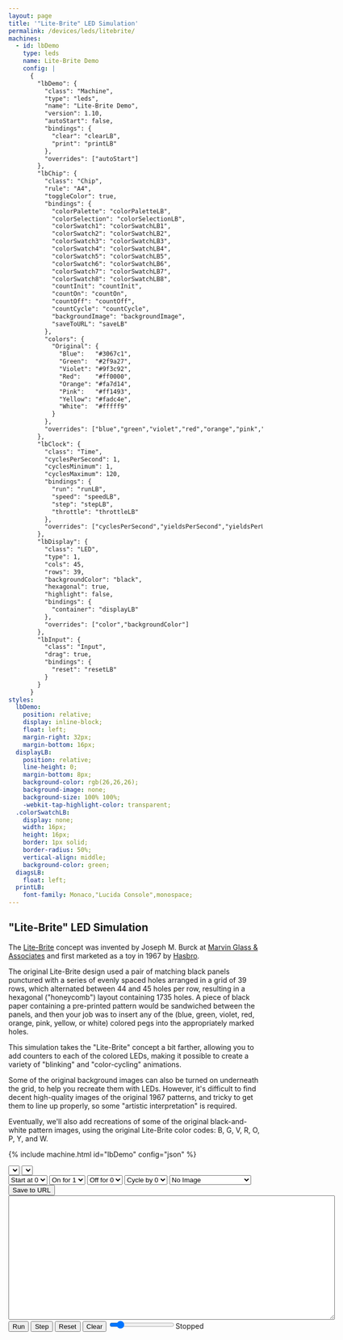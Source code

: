 ```yaml
---
layout: page
title: '"Lite-Brite" LED Simulation'
permalink: /devices/leds/litebrite/
machines:
  - id: lbDemo
    type: leds
    name: Lite-Brite Demo
    config: |
      {
        "lbDemo": {
          "class": "Machine",
          "type": "leds",
          "name": "Lite-Brite Demo",
          "version": 1.10,
          "autoStart": false,
          "bindings": {
            "clear": "clearLB",
            "print": "printLB"
          },
          "overrides": ["autoStart"]
        },
        "lbChip": {
          "class": "Chip",
          "rule": "A4",
          "toggleColor": true,
          "bindings": {
            "colorPalette": "colorPaletteLB",
            "colorSelection": "colorSelectionLB",
            "colorSwatch1": "colorSwatchLB1",
            "colorSwatch2": "colorSwatchLB2",
            "colorSwatch3": "colorSwatchLB3",
            "colorSwatch4": "colorSwatchLB4",
            "colorSwatch5": "colorSwatchLB5",
            "colorSwatch6": "colorSwatchLB6",
            "colorSwatch7": "colorSwatchLB7",
            "colorSwatch8": "colorSwatchLB8",
            "countInit": "countInit",
            "countOn": "countOn",
            "countOff": "countOff",
            "countCycle": "countCycle",
            "backgroundImage": "backgroundImage",
            "saveToURL": "saveLB"
          },
          "colors": {
            "Original": {
              "Blue":   "#3067c1",
              "Green":  "#2f9a27",
              "Violet": "#9f3c92",
              "Red":    "#ff0000",
              "Orange": "#fa7d14",
              "Pink":   "#ff1493",
              "Yellow": "#fadc4e",
              "White":  "#fffff9"
            }
          },
          "overrides": ["blue","green","violet","red","orange","pink","yellow","white","wrap","backgroundImage","pattern"]
        },
        "lbClock": {
          "class": "Time",
          "cyclesPerSecond": 1,
          "cyclesMinimum": 1,
          "cyclesMaximum": 120,
          "bindings": {
            "run": "runLB",
            "speed": "speedLB",
            "step": "stepLB",
            "throttle": "throttleLB"
          },
          "overrides": ["cyclesPerSecond","yieldsPerSecond","yieldsPerUpdate","cyclesMinimum","cyclesMaximum","requestAnimationFrame"]
        },
        "lbDisplay": {
          "class": "LED",
          "type": 1,
          "cols": 45,
          "rows": 39,
          "backgroundColor": "black",
          "hexagonal": true,
          "highlight": false,
          "bindings": {
            "container": "displayLB"
          },
          "overrides": ["color","backgroundColor"]
        },
        "lbInput": {
          "class": "Input",
          "drag": true,
          "bindings": {
            "reset": "resetLB"
          }
        }
      }
styles:
  lbDemo:
    position: relative;
    display: inline-block;
    float: left;
    margin-right: 32px;
    margin-bottom: 16px;
  displayLB:
    position: relative;
    line-height: 0;
    margin-bottom: 8px;
    background-color: rgb(26,26,26);
    background-image: none;
    background-size: 100% 100%;
    -webkit-tap-highlight-color: transparent;
  .colorSwatchLB:
    display: none;
    width: 16px;
    height: 16px;
    border: 1px solid;
    border-radius: 50%;
    vertical-align: middle;
    background-color: green;
  diagsLB:
    float: left;
  printLB:
    font-family: Monaco,"Lucida Console",monospace;
---
```


"Lite-Brite" LED Simulation
---------------------------

The [Lite-Brite](https://en.wikipedia.org/wiki/Lite-Brite) concept was invented by Joseph M. Burck at
[Marvin Glass & Associates](https://en.wikipedia.org/wiki/Marvin_Glass_and_Associates) and first marketed as a toy
in 1967 by [Hasbro](https://en.wikipedia.org/wiki/Hasbro).

The original Lite-Brite design used a pair of matching black panels punctured with a series of evenly spaced holes
arranged in a grid of 39 rows, which alternated between 44 and 45 holes per row, resulting in a hexagonal ("honeycomb")
layout containing 1735 holes.  A piece of black paper containing a pre-printed pattern would be sandwiched between
the panels, and then your job was to insert any of the (blue, green, violet, red, orange, pink, yellow, or white)
colored pegs into the appropriately marked holes.

This simulation takes the "Lite-Brite" concept a bit farther, allowing you to add counters to each of the colored LEDs,
making it possible to create a variety of "blinking" and "color-cycling" animations.

Some of the original background images can also be turned on underneath the grid, to help you recreate them
with LEDs.  However, it's difficult to find decent high-quality images of the original 1967 patterns, and tricky to
get them to line up properly, so some "artistic interpretation" is required.

Eventually, we'll also add recreations of some of the original black-and-white pattern images, using the original
Lite-Brite color codes: B, G, V, R, O, P, Y, and W.

{% include machine.html id="lbDemo" config="json" %}

<div id="lbDemo">
  <div id="displayLB"></div>
  <select id="colorPaletteLB"></select>&nbsp;<select id="colorSelectionLB"></select>
  <div id="colorSwatchLB1" class="colorSwatchLB"></div>
  <div id="colorSwatchLB2" class="colorSwatchLB"></div>
  <div id="colorSwatchLB3" class="colorSwatchLB"></div>
  <div id="colorSwatchLB4" class="colorSwatchLB"></div>
  <div id="colorSwatchLB5" class="colorSwatchLB"></div>
  <div id="colorSwatchLB6" class="colorSwatchLB"></div>
  <div id="colorSwatchLB7" class="colorSwatchLB"></div>
  <div id="colorSwatchLB8" class="colorSwatchLB"></div>
  <select id="countInit">
    <option value="0" selected="selected">Start at 0</option>
    <option value="1">Start at 1</option>
    <option value="2">Start at 2</option>
    <option value="3">Start at 3</option>
    <option value="4">Start at 4</option>
    <option value="5">Start at 5</option>
    <option value="6">Start at 6</option>
    <option value="7">Start at 7</option>
  </select>
  <select id="countOn">
    <option value="0">On for 0</option>
    <option value="1" selected="selected">On for 1</option>
    <option value="2">On for 2</option>
    <option value="3">On for 3</option>
    <option value="4">On for 4</option>
    <option value="5">On for 5</option>
    <option value="6">On for 6</option>
    <option value="7">On for 7</option>
  </select>
  <select id="countOff">
    <option value="0" selected="selected">Off for 0</option>
    <option value="1">Off for 1</option>
    <option value="2">Off for 2</option>
    <option value="3">Off for 3</option>
    <option value="4">Off for 4</option>
    <option value="5">Off for 5</option>
    <option value="6">Off for 6</option>
    <option value="7">Off for 7</option>
  </select>
  <select id="countCycle">
    <option value="0" selected="selected">Cycle by 0</option>
    <option value="1">Cycle by 1</option>
    <option value="2">Cycle by 2</option>
    <option value="3">Cycle by 3</option>
    <option value="4">Cycle by 4</option>
    <option value="5">Cycle by 5</option>
    <option value="6">Cycle by 6</option>
    <option value="7">Cycle by 7</option>
  </select>
  <select id="backgroundImage">
    <option value="" selected="selected">No Image</option>
    <option value="images/American_Eagle.png">American Eagle</option>
    <option value="images/American_Flag.png">American Flag</option>
    <option value="images/Antique_Auto.png">Antique Auto</option>
    <option value="images/Barnyard_Scene.png">Barnyard Scene</option>
    <option value="images/Basketball_Player.png">Basketball Player</option>
    <option value="images/Bird_of_Paradise.png">Bird of Paradise</option>
    <option value="images/Boy_and_Girl.png">Boy and Girl</option>
    <option value="images/Butterflies.png">Butterflies</option>
    <option value="images/Cat_on_Fence.png">Cat on Fence</option>
    <option value="images/Chicken.png">Chicken</option>
    <option value="images/Choo-Choo_Train.png">Choo-Choo Train</option>
    <option value="images/Christmas_Tree.png">Christmas Tree</option>
    <option value="images/Clown.png">Clown</option>
    <option value="images/Cowboy_and_Indian.png">Cowboy and Indian</option>
    <option value="images/Dancing_Ballerina.png">Dancing Ballerina</option>
    <option value="images/Ducks.png">Ducks</option>
    <option value="images/Flower_Garden.png">Flower Garden</option>
    <option value="images/Fruit_Bowl.png">Fruit Bowl</option>
    <option value="images/Girl_in_the_Rain.png">Girl in the Rain</option>
    <option value="images/House_and_Light.png">House and Light</option>
    <option value="images/Indian_Chief.png">Indian Chief</option>
    <option value="images/Jack_be_Nimble.png">Jack be Nimble</option>
    <option value="images/Jungle_Scene.png">Jungle Scene</option>
    <option value="images/Lemonade_Sign.png">Lemonade Sign</option>
    <option value="images/Lighthouse.png">Lighthouse</option>
    <option value="images/Little_Bo_Peep.png">Little Bo Peep</option>
    <option value="images/Merry-Go-Round_Horse.png">Merry-Go-Round Horse</option>
    <option value="images/Performing_Seal.png">Performing Seal</option>
    <option value="images/Pumpkin_Coach.png">Pumpkin Coach</option>
    <option value="images/Ring_Around_the_Rosy.png">Ring Around the Rosy</option>
    <option value="images/Sailboat.png">Sailboat</option>
    <option value="images/Snow_Man.png">Snow Man</option>
    <option value="images/Steamboat.png">Steamboat</option>
    <option value="images/Surfer.png">Surfer</option>
    <option value="images/The_Red_Balloon.png">The Red Balloon</option>
    <option value="images/The_Skier.png">The Skier</option>
    <option value="images/The_Witch.png">The Witch</option>
    <option value="images/The_Wizard_of_Light.png">The Wizard of Light</option>
    <option value="images/Toy_Soldier.png">Toy Soldier</option>
    <option value="images/Tropical_Fish.png">Tropical Fish</option>
    <option value="images/Windmill.png">Windmill</option>
  </select>
  <button id="saveLB">Save to URL</button>
</div>
<div id="diagsLB">
  <div>
    <textarea id="printLB" cols="78" rows="16"></textarea>
  </div>
  <button id="runLB">Run</button>
  <button id="stepLB">Step</button>
  <button id="resetLB">Reset</button>
  <button id="clearLB">Clear</button>
  <input type="range" min="1" max="120" value="15" class="slider" id="throttleLB"><span id="speedLB">Stopped</span>
</div>
